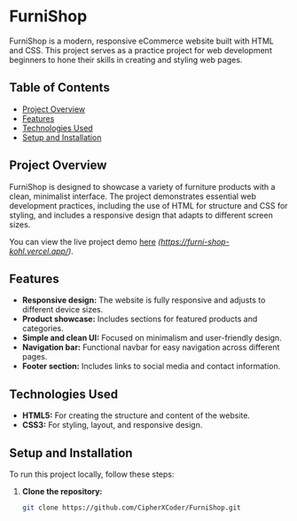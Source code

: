 # FurniShop

FurniShop is a modern, responsive eCommerce website built with HTML and CSS. This project serves as a practice project for web development beginners to hone their skills in creating and styling web pages.

## Table of Contents
- [Project Overview](#project-overview)
- [Features](#features)
- [Technologies Used](#technologies-used)
- [Setup and Installation](#setup-and-installation)

## Project Overview

FurniShop is designed to showcase a variety of furniture products with a clean, minimalist interface. The project demonstrates essential web development practices, including the use of HTML for structure and CSS for styling, and includes a responsive design that adapts to different screen sizes.

You can view the live project demo [here](#) _(https://furni-shop-kohl.vercel.app/)_.

## Features

- **Responsive design:** The website is fully responsive and adjusts to different device sizes.
- **Product showcase:** Includes sections for featured products and categories.
- **Simple and clean UI:** Focused on minimalism and user-friendly design.
- **Navigation bar:** Functional navbar for easy navigation across different pages.
- **Footer section:** Includes links to social media and contact information.

## Technologies Used

- **HTML5:** For creating the structure and content of the website.
- **CSS3:** For styling, layout, and responsive design.

## Setup and Installation

To run this project locally, follow these steps:

1. **Clone the repository:**
   ```bash
   git clone https://github.com/CipherXCoder/FurniShop.git
